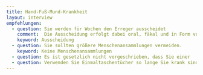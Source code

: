 ```yaml
---
title: Hand-Fuß-Mund-Krankheit
layout: interview
empfehlungen:
  - question: Sie werden für Wochen den Erreger ausscheidet
    comment:  Die Ausscheidung erfolgt dabei oral, fäkal und in Form von Tröpfchen)
    keyword: Ausscheidung
  - question: Sie sollten größere Menschenansammlungen vermeiden.
    keyword: Keine Menschenansammlungen
  - question: Es ist gesetzlich nicht vorgeschrieben, dass Sie einer   Gemeinschaftseinrichtung fernbleiben, es kann aber eine Weiterverbreitung   verlangsamen.
  - question: Verwenden Sie Einmaltaschentücher so lange Sie krank sind.
---
```

